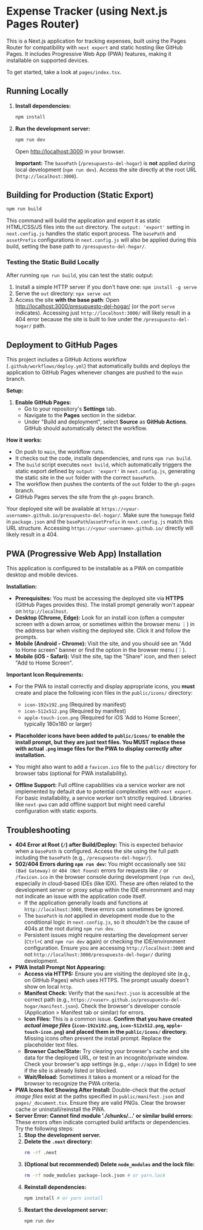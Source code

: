 # Expense Tracker (using Next.js Pages Router)

This is a Next.js application for tracking expenses, built using the Pages Router for compatibility with `next export` and static hosting like GitHub Pages. It includes Progressive Web App (PWA) features, making it installable on supported devices.

To get started, take a look at `pages/index.tsx`.

## Running Locally

1.  **Install dependencies:**
    ```bash
    npm install
    ```
2.  **Run the development server:**
    ```bash
    npm run dev
    ```
    Open [http://localhost:3000](http://localhost:3000) in your browser.

    **Important:** The `basePath` (`/presupuesto-del-hogar`) is **not** applied during local development (`npm run dev`). Access the site directly at the root URL (`http://localhost:3000`).

## Building for Production (Static Export)

```bash
npm run build
```

This command will build the application and export it as static HTML/CSS/JS files into the `out` directory. The `output: 'export'` setting in `next.config.js` handles the static export process. The `basePath` and `assetPrefix` configurations in `next.config.js` will also be applied during this build, setting the base path to `/presupuesto-del-hogar/`.

### Testing the Static Build Locally

After running `npm run build`, you can test the static output:

1.  Install a simple HTTP server if you don't have one: `npm install -g serve`
2.  Serve the `out` directory: `npx serve out`
3.  Access the site **with the base path**: Open [http://localhost:3000/presupuesto-del-hogar/](http://localhost:3000/presupuesto-del-hogar/) (or the port `serve` indicates). Accessing just `http://localhost:3000/` will likely result in a 404 error because the site is built to live under the `/presupuesto-del-hogar/` path.

## Deployment to GitHub Pages

This project includes a GitHub Actions workflow (`.github/workflows/deploy.yml`) that automatically builds and deploys the application to GitHub Pages whenever changes are pushed to the `main` branch.

**Setup:**

1.  **Enable GitHub Pages:**
    *   Go to your repository's **Settings** tab.
    *   Navigate to the **Pages** section in the sidebar.
    *   Under "Build and deployment", select **Source** as **GitHub Actions**. GitHub should automatically detect the workflow.

**How it works:**

*   On push to `main`, the workflow runs.
*   It checks out the code, installs dependencies, and runs `npm run build`.
*   The `build` script executes `next build`, which automatically triggers the static export defined by `output: 'export'` in `next.config.js`, generating the static site in the `out` folder with the correct `basePath`.
*   The workflow then pushes the contents of the `out` folder to the `gh-pages` branch.
*   GitHub Pages serves the site from the `gh-pages` branch.

Your deployed site will be available at `https://<your-username>.github.io/presupuesto-del-hogar/`. Make sure the `homepage` field in `package.json` and the `basePath`/`assetPrefix` in `next.config.js` match this URL structure. Accessing `https://<your-username>.github.io/` directly will likely result in a 404.

## PWA (Progressive Web App) Installation

This application is configured to be installable as a PWA on compatible desktop and mobile devices.

**Installation:**

*   **Prerequisites:** You must be accessing the deployed site via **HTTPS** (GitHub Pages provides this). The install prompt generally won't appear on `http://localhost`.
*   **Desktop (Chrome, Edge):** Look for an install icon (often a computer screen with a down arrow, or sometimes within the browser menu ⋮) in the address bar when visiting the deployed site. Click it and follow the prompts.
*   **Mobile (Android - Chrome):** Visit the site, and you should see an "Add to Home screen" banner or find the option in the browser menu (⋮).
*   **Mobile (iOS - Safari):** Visit the site, tap the "Share" icon, and then select "Add to Home Screen".

**Important Icon Requirements:**

*   For the PWA to install correctly and display appropriate icons, you **must** create and place the following icon files in the `public/icons/` directory:
    *   `icon-192x192.png` (Required by manifest)
    *   `icon-512x512.png` (Required by manifest)
    *   `apple-touch-icon.png` (Required for iOS 'Add to Home Screen', typically 180x180 or larger)
*   **Placeholder icons have been added to `public/icons/` to enable the install prompt, but they are just text files. You MUST replace these with actual `.png` image files for the PWA to display correctly after installation.**
*   You might also want to add a `favicon.ico` file to the `public/` directory for browser tabs (optional for PWA installability).

*   **Offline Support:** Full offline capabilities via a service worker are not implemented by default due to potential complexities with `next export`. For basic installability, a service worker isn't strictly required. Libraries like `next-pwa` can add offline support but might need careful configuration with static exports.

## Troubleshooting

*   **404 Error at Root (`/`) after Build/Deploy:** This is expected behavior when a `basePath` is configured. Access the site using the full path including the `basePath` (e.g., `/presupuesto-del-hogar/`).
*   **502/404 Errors during `npm run dev`:** You might occasionally see `502 (Bad Gateway)` or `404 (Not Found)` errors for requests like `/` or `/favicon.ico` in the browser console during development (`npm run dev`), especially in cloud-based IDEs (like IDX). These are often related to the development server or proxy setup within the IDE environment and may not indicate an issue with the application code itself.
    *   If the application generally loads and functions at `http://localhost:3000`, these errors can sometimes be ignored.
    *   The `basePath` is *not* applied in development mode due to the conditional logic in `next.config.js`, so it shouldn't be the cause of 404s at the root during `npm run dev`.
    *   Persistent issues might require restarting the development server (`Ctrl+C` and `npm run dev` again) or checking the IDE/environment configuration. Ensure you are accessing `http://localhost:3000` and not `http://localhost:3000/presupuesto-del-hogar/` during development.
*   **PWA Install Prompt Not Appearing:**
    *   **Access via HTTPS:** Ensure you are visiting the deployed site (e.g., on GitHub Pages) which uses HTTPS. The prompt usually doesn't show on local `http`.
    *   **Manifest Check:** Verify that the `manifest.json` is accessible at the correct path (e.g., `https://<user>.github.io/presupuesto-del-hogar/manifest.json`). Check the browser's developer console (Application > Manifest tab or similar) for errors.
    *   **Icon Files:** This is a common issue. **Confirm that you have created *actual image files* (`icon-192x192.png`, `icon-512x512.png`, `apple-touch-icon.png`) and placed them in the `public/icons/` directory.** Missing icons often prevent the install prompt. Replace the placeholder text files.
    *   **Browser Cache/State:** Try clearing your browser's cache and site data for the deployed URL, or test in an incognito/private window. Check your browser's app settings (e.g., `edge://apps` in Edge) to see if the site is already listed or blocked.
    *   **Wait/Reload:** Sometimes it takes a moment or a reload for the browser to recognize the PWA criteria.
*   **PWA Icons Not Showing After Install:** Double-check that the *actual image files* exist at the paths specified in `public/manifest.json` and `pages/_document.tsx`. Ensure they are valid PNGs. Clear the browser cache or uninstall/reinstall the PWA.
*   **Server Error: Cannot find module './chunks/...' or similar build errors:** These errors often indicate corrupted build artifacts or dependencies. Try the following steps:
    1.  **Stop the development server.**
    2.  **Delete the `.next` directory:**
        ```bash
        rm -rf .next
        ```
    3.  **(Optional but recommended) Delete `node_modules` and the lock file:**
        ```bash
        rm -rf node_modules package-lock.json # or yarn.lock
        ```
    4.  **Reinstall dependencies:**
        ```bash
        npm install # or yarn install
        ```
    5.  **Restart the development server:**
        ```bash
        npm run dev
        ```
